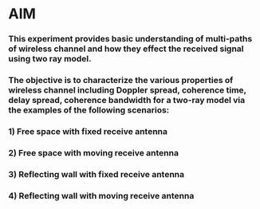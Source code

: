 # AIM
### This experiment provides basic understanding of multi-paths of wireless channel and how they effect the received signal using two ray model.
### The objective is to characterize the various properties of wireless channel including Doppler spread, coherence time, delay spread, coherence bandwidth for a two-ray model via the examples of the following scenarios:
### 1) Free space with fixed receive antenna
### 2) Free space with moving receive antenna
### 3) Reflecting wall with fixed receive antenna
### 4) Reflecting wall with moving receive antenna
